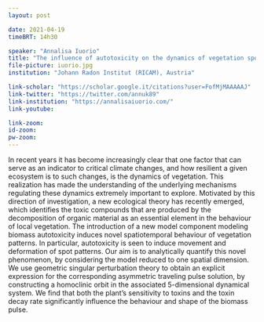 ```yaml
---
layout: post

date: 2021-04-19
timeBRT: 14h30

speaker: "Annalisa Iuorio"
title: "The influence of autotoxicity on the dynamics of vegetation spots"
file-picture: iuorio.jpg
institution: "Johann Radon Institut (RICAM), Austria"

link-scholar: "https://scholar.google.it/citations?user=FofMjMAAAAAJ"
link-twitter: "https://twitter.com/annuk89"
link-institution: "https://annalisaiuorio.com/"
link-youtube:

link-zoom:
id-zoom: 
pw-zoom: 
---
```


In recent years it has become increasingly clear that one factor that can serve as an indicator to critical climate changes, and how resilient a given ecosystem is to such changes, is the dynamics of vegetation. This realization has made the understanding of the underlying mechanisms regulating these dynamics extremely important to explore. Motivated by this direction of investigation, a new ecological theory has recently emerged, which identifies the toxic compounds that are produced by the decomposition of organic material as an essential element in the behaviour of local vegetation. The introduction of a new model component modeling biomass autotoxicity induces novel spatiotemporal behaviour of vegetation patterns. In particular, autotoxicity is seen to induce movement and deformation of spot patterns. Our aim is to analytically quantify this novel phenomenon, by considering the model reduced to one spatial dimension. We use geometric singular perturbation theory to obtain an explicit expression for the corresponding asymmetric traveling pulse solution, by constructing a homoclinic orbit in the associated 5-dimensional dynamical system. We find that both the plant’s sensitivity to toxins and the toxin decay rate significantly influence the behaviour and shape of the biomass pulse.
